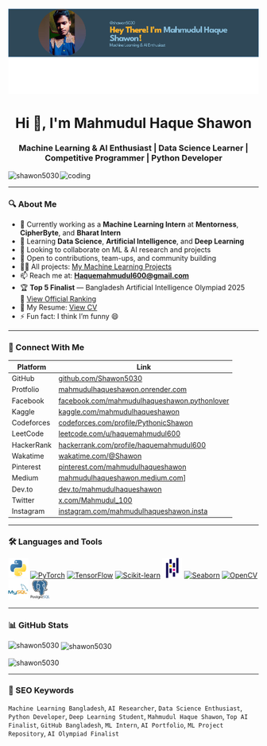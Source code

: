 ![logo](https://github.com/Shawon5030/Shawon5030/blob/main/image.png)

<h1 align="center">Hi 👋, I'm Mahmudul Haque Shawon</h1>
<h3 align="center">Machine Learning & AI Enthusiast | Data Science Learner | Competitive Programmer | Python Developer</h3>

<img align="right" alt="coding" width="400" src="https://user-images.githubusercontent.com/55389276/140866485-8fb1c876-9a8f-4d6a-98dc-08c4981eaf70.gif" />

<p align="left">
  <img src="https://komarev.com/ghpvc/?username=shawon5030&label=Profile%20views&color=0e75b6&style=flat" alt="shawon5030" />
</p>

---

### 🔍 About Me

- 🔭 Currently working as a **Machine Learning Intern** at **Mentorness**, **CipherByte**, and **Bharat Intern**
- 🌱 Learning **Data Science**, **Artificial Intelligence**, and **Deep Learning**
- 👯 Looking to collaborate on ML & AI research and projects
- 🤝 Open to contributions, team-ups, and community building
- 👨‍💻 All projects: [My Machine Learning Projects](https://github.com/Shawon5030/Machine-learning-project)
- 📫 Reach me at: **Haquemahmudul600@gmail.com**
- 🏆 **Top 5 Finalist** — Bangladesh Artificial Intelligence Olympiad 2025  
  🔗 [View Official Ranking](https://clist.by/standings/bangladesh-artificial-intelligence-olympiad-bdaio-2025-preliminary-round-private-59396029/)
- 📄 My Resume: [View CV](https://github.com/Shawon5030/My_Resume)
- ⚡ Fun fact: I think I’m funny 😄

---

### 🔗 Connect With Me

| Platform         | Link                                                                                   |
|------------------|----------------------------------------------------------------------------------------|
| GitHub           | [github.com/Shawon5030](https://github.com/Shawon5030)   
| Protfolio        | [mahmudulhaqueshawon.onrender.com](https://mahmudulhaqueshawon.onrender.com/) |
| Facebook         | [facebook.com/mahmudulhaqueshawon.pythonlover](https://www.facebook.com/mahmudulhaqueshawon.pythonlover) |
| Kaggle           | [kaggle.com/mahmudulhaqueshawon](https://www.kaggle.com/mahmudulhaqueshawon)           |
| Codeforces       | [codeforces.com/profile/PythonicShawon](https://codeforces.com/profile/PythonicShawon) |
| LeetCode         | [leetcode.com/u/haquemahmudul600](https://leetcode.com/u/haquemahmudul600/)           |
| HackerRank       | [hackerrank.com/profile/haquemahmudul600](https://www.hackerrank.com/profile/haquemahmudul600) |
| Wakatime         | [wakatime.com/@Shawon](https://wakatime.com/@Shawon)                                   |
| Pinterest        | [pinterest.com/mahmudulhaqueshawon](https://www.pinterest.com/mahmudulhaqueshawon/)    |
| Medium           | [mahmudulhaqueshawon.medium.com](https://mahmudulhaqueshawon.medium.com/)]              |
| Dev.to           | [dev.to/mahmudulhaqueshawon](https://dev.to/mahmudulhaqueshawon)                       |
| Twitter          | [x.com/Mahmudul_100](https://x.com/Mahmudul_100)                                       |
| Instagram        | [instagram.com/mahmudulhaqueshawon.insta](https://www.instagram.com/mahmudulhaqueshawon.insta/) |

---

### 🛠️ Languages and Tools

<p align="left">
  <a href="https://www.python.org"><img src="https://raw.githubusercontent.com/devicons/devicon/master/icons/python/python-original.svg" width="40" height="40" alt="Python"/></a>
  <a href="https://pytorch.org/"><img src="https://www.vectorlogo.zone/logos/pytorch/pytorch-icon.svg" width="40" height="40" alt="PyTorch"/></a>
  <a href="https://www.tensorflow.org"><img src="https://www.vectorlogo.zone/logos/tensorflow/tensorflow-icon.svg" width="40" height="40" alt="TensorFlow"/></a>
  <a href="https://scikit-learn.org/"><img src="https://upload.wikimedia.org/wikipedia/commons/0/05/Scikit_learn_logo_small.svg" width="40" height="40" alt="Scikit-learn"/></a>
  <a href="https://pandas.pydata.org/"><img src="https://raw.githubusercontent.com/devicons/devicon/2ae2a900d2f041da66e950e4d48052658d850630/icons/pandas/pandas-original.svg" width="40" height="40" alt="Pandas"/></a>
  <a href="https://seaborn.pydata.org/"><img src="https://seaborn.pydata.org/_images/logo-mark-lightbg.svg" width="40" height="40" alt="Seaborn"/></a>
  <a href="https://opencv.org/"><img src="https://www.vectorlogo.zone/logos/opencv/opencv-icon.svg" width="40" height="40" alt="OpenCV"/></a>
  <a href="https://www.mysql.com/"><img src="https://raw.githubusercontent.com/devicons/devicon/master/icons/mysql/mysql-original-wordmark.svg" width="40" height="40" alt="MySQL"/></a>
  <a href="https://www.postgresql.org"><img src="https://raw.githubusercontent.com/devicons/devicon/master/icons/postgresql/postgresql-original-wordmark.svg" width="40" height="40" alt="PostgreSQL"/></a>
</p>

---

### 📊 GitHub Stats

<p><img align="left" src="https://github-readme-stats.vercel.app/api/top-langs?username=shawon5030&show_icons=true&locale=en&layout=compact" alt="shawon5030" /></p>

<p>&nbsp;<img align="center" src="https://github-readme-stats.vercel.app/api?username=shawon5030&show_icons=true&locale=en" alt="shawon5030" /></p>

<p><img align="center" src="https://github-readme-streak-stats.herokuapp.com/?user=shawon5030&" alt="shawon5030" /></p>

---

### 📢 SEO Keywords

`Machine Learning Bangladesh`, `AI Researcher`, `Data Science Enthusiast`, `Python Developer`, `Deep Learning Student`, `Mahmudul Haque Shawon`, `Top AI Finalist`, `GitHub Bangladesh`, `ML Intern`, `AI Portfolio`, `ML Project Repository`, `AI Olympiad Finalist`
